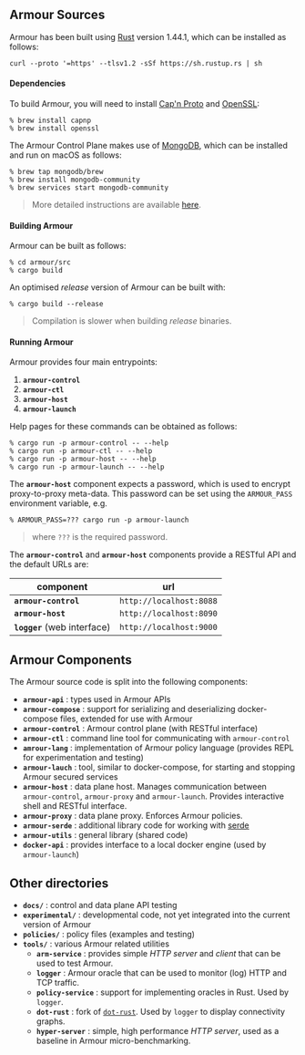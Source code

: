 ## Armour Sources

Armour has been built using [Rust](https://www.rust-lang.org) version 1.44.1, which can be installed as follows:

```
curl --proto '=https' --tlsv1.2 -sSf https://sh.rustup.rs | sh
```

#### Dependencies

To build Armour, you will need to install [Cap'n Proto](https://capnproto.org) and [OpenSSL](https://www.openssl.org):

```
% brew install capnp
% brew install openssl
```

The Armour Control Plane makes use of [MongoDB](https://www.mongodb.com), which can be installed and run on macOS as follows:

```
% brew tap mongodb/brew
% brew install mongodb-community
% brew services start mongodb-community
```

> More detailed instructions are available [here](https://docs.mongodb.com/manual/tutorial/install-mongodb-on-os-x).

#### Building Armour

Armour can be built as follows:

```
% cd armour/src
% cargo build
```

An optimised *release* version of Armour can be built with:

```
% cargo build --release
```
> Compilation is slower when building *release* binaries.

#### Running Armour

Armour provides four main entrypoints:

1. **`armour-control`**
1. **`armour-ctl`**
1. **`armour-host`**
1. **`armour-launch`**

Help pages for these commands can be obtained as follows:

```
% cargo run -p armour-control -- --help
% cargo run -p armour-ctl -- --help
% cargo run -p armour-host -- --help
% cargo run -p armour-launch -- --help
```

The **`armour-host`** component expects a password, which is used to encrypt proxy-to-proxy meta-data. This password can be set using the `ARMOUR_PASS` environment variable, e.g.

```
% ARMOUR_PASS=??? cargo run -p armour-launch
```
> where `???` is the required password.

The **`armour-control`** and **`armour-host`** components provide a RESTful API and the default URLs are:

| component | url |
---|---
| **`armour-control`** | `http://localhost:8088` |
| **`armour-host`** | `http://localhost:8090` |
| **`logger`** (web interface) | `http://localhost:9000` |


## Armour Components

The Armour source code is split into the following components:

- **`armour-api`** : types used in Armour APIs
- **`armour-compose`** : support for serializing and deserializing docker-compose files, extended for use with Armour
- **`armour-control`** : Armour control plane (with RESTful interface)
- **`armour-ctl`** : command line tool for communicating with `armour-control`
- **`amrour-lang`** : implementation of Armour policy language (provides REPL for experimentation and testing)
- **`armour-lauch`** : tool, similar to docker-compose, for starting and stopping Armour secured services
- **`armour-host`** : data plane host. Manages communication between `armour-control`, `armour-proxy` and `armour-launch`. Provides interactive shell and RESTful interface.
- **`armour-proxy`** : data plane proxy. Enforces Armour policies.
- **`armour-serde`** : additional library code for working with [serde](https://serde.rs)
- **`armour-utils`** : general library (shared code)
- **`docker-api`** : provides interface to a local docker engine (used by `armour-launch`)

## Other directories

- **`docs/`** : control and data plane API testing
- **`experimental/`** : developmental code, not yet integrated into the current version of Armour
- **`policies/`** : policy files (examples and testing)
- **`tools/`** : various Armour related utilities
	- **`arm-service`** : provides simple *HTTP server* and *client* that can be used to test Armour.
	- **`logger`** : Armour oracle that can be used to monitor (log) HTTP and TCP traffic.
	- **`policy-service`** : support for implementing oracles in Rust. Used by `logger`.
	- **`dot-rust`** : fork of [`dot-rust`](https://github.com/przygienda/dot-rust). Used by `logger` to display connectivity graphs.
	- **`hyper-server`** : simple, high performance *HTTP server*, used as a baseline in Armour micro-benchmarking.
